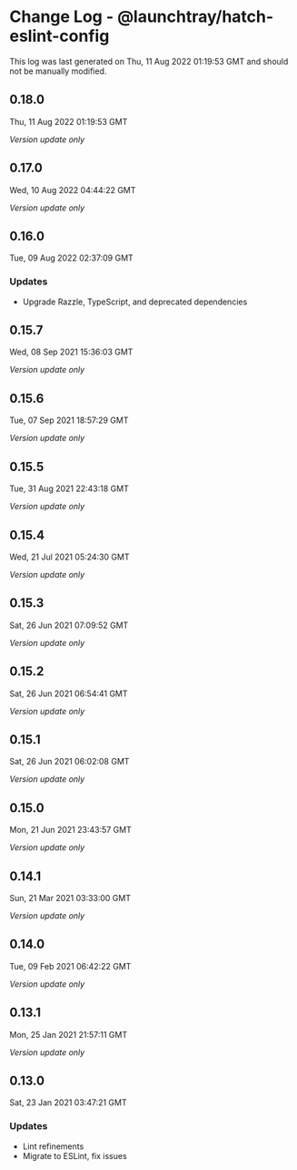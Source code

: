 # Change Log - @launchtray/hatch-eslint-config

This log was last generated on Thu, 11 Aug 2022 01:19:53 GMT and should not be manually modified.

## 0.18.0
Thu, 11 Aug 2022 01:19:53 GMT

_Version update only_

## 0.17.0
Wed, 10 Aug 2022 04:44:22 GMT

_Version update only_

## 0.16.0
Tue, 09 Aug 2022 02:37:09 GMT

### Updates

- Upgrade Razzle, TypeScript, and deprecated dependencies

## 0.15.7
Wed, 08 Sep 2021 15:36:03 GMT

_Version update only_

## 0.15.6
Tue, 07 Sep 2021 18:57:29 GMT

_Version update only_

## 0.15.5
Tue, 31 Aug 2021 22:43:18 GMT

_Version update only_

## 0.15.4
Wed, 21 Jul 2021 05:24:30 GMT

_Version update only_

## 0.15.3
Sat, 26 Jun 2021 07:09:52 GMT

_Version update only_

## 0.15.2
Sat, 26 Jun 2021 06:54:41 GMT

_Version update only_

## 0.15.1
Sat, 26 Jun 2021 06:02:08 GMT

_Version update only_

## 0.15.0
Mon, 21 Jun 2021 23:43:57 GMT

_Version update only_

## 0.14.1
Sun, 21 Mar 2021 03:33:00 GMT

_Version update only_

## 0.14.0
Tue, 09 Feb 2021 06:42:22 GMT

_Version update only_

## 0.13.1
Mon, 25 Jan 2021 21:57:11 GMT

_Version update only_

## 0.13.0
Sat, 23 Jan 2021 03:47:21 GMT

### Updates

- Lint refinements
- Migrate to ESLint, fix issues

